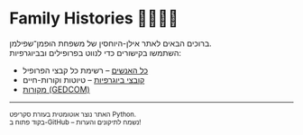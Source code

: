 # Family Histories 👨‍👩‍👧‍👦

ברוכים הבאים לאתר אילן-היוחסין של משפחת הוּפמן־שפילמן.  
השתמשו בקישורים כדי לנווט בפרופילים ובביוגרפיות:

* [כל האנשים](People/) – רשימת כל קבצי הפרופיל
* [קובצי ביוגרפיות](../bios/) – טיוטות וקורות-חיים
* [מקורות (GEDCOM)](https://github.com/moshehoff/FamilyHistories/blob/main/family.ged)

---

<small>האתר נוצר אוטומטית בעזרת סקריפט Python.  
בקוד פתוח ב-GitHub – נשמח לתיקונים והערות!</small>
